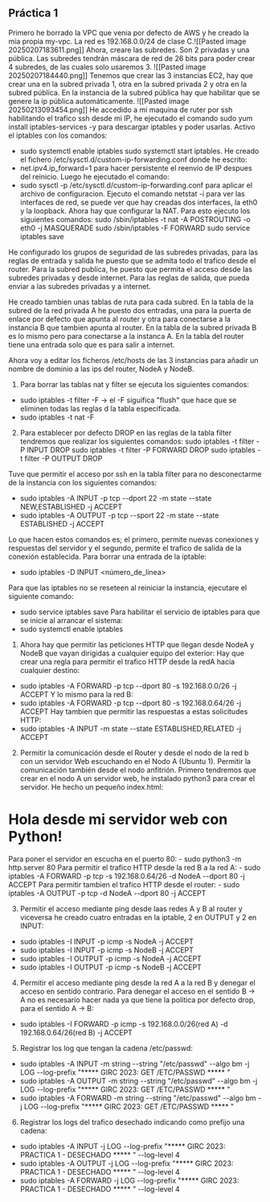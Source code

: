 ## Práctica 1
Primero he borrado la VPC que venia por defecto de AWS y he creado la mía propia my-vpc. La red es 192.168.0.0/24 de clase C.![[Pasted image 20250207183611.png]]
Ahora, creare las subredes. Son 2 privadas y una pública. Las subredes tendrán máscara de red de 26 bits para poder crear 4 subredes, de las cuales solo usaremos 3.
![[Pasted image 20250207184440.png]]
Tenemos que crear las 3 instancias EC2, hay que crear una en la subred privada 1, otra en la subred privada 2 y otra en la subred pública. En la instancia de la subred pública hay que habilitar que se genere la ip pública automáticamente.
![[Pasted image 20250213093454.png]]
He accedido a mi maquina de ruter por ssh habilitando el trafico ssh desde mi IP, he ejecutado el comando sudo yum install iptables-services -y para descargar iptables y poder usarlas.
Activo el iptables con los comandos: 
- sudo systemctl enable iptables sudo systemctl start iptables.
He creado el fichero /etc/sysctl.d/custom-ip-forwarding.conf donde he escrito:
- net.ipv4.ip_forward=1 
para hacer persistente el reenvio de IP despues del reinicio. Luego he ejecutado el comando:
- sudo sysctl -p /etc/sysctl.d/custom-ip-forwarding.conf 
para aplicar el archivo de configuracion.
Ejecuto el comando netstat -i para ver las interfaces de red, se puede ver que hay creadas dos interfaces, la eth0 y la loopback.
Ahora hay que configurar la NAT. Para esto ejecuto los siguientes comandos:
sudo /sbin/iptables -t nat -A POSTROUTING -o eth0 -j MASQUERADE
sudo /sbin/iptables -F FORWARD
sudo service iptables save

He configurado los grupos de seguridad de las subredes privadas, para las reglas de entrada y salida he puesto que se admita todo el trafico desde el router.
Para la subred publica, he puesto que permita el acceso desde las subredes privadas y desde internet. Para las reglas de salida, que pueda enviar a las subredes privadas y a internet.

He creado tambien unas tablas de ruta para cada subred. En la tabla de la subred de la red privada A he puesto dos entradas, una para la puerta de enlace por defecto que apunta al router y otra para conectarse a la instancia B que tambien apunta al router. En la tabla de la subred privada B es lo mismo pero para conectarse a la instanca A.
En la tabla del router tiene una entrada solo que es para salir a internet.

Ahora voy a editar los ficheros /etc/hosts de las 3 instancias para añadir un nombre de dominio a las ips del router, NodeA y NodeB.

1. Para borrar las tablas nat y filter se ejecuta los siguientes comandos:
- sudo iptables -t filter -F -> el -F siguifica "flush" que hace que se eliminen todas las reglas d la tabla especificada.
- sudo iptables -t nat -F

2. Para establecer por defecto DROP en las reglas de la tabla filter tendremos que realizar los siguientes comandos:
sudo iptables -t filter -P INPUT DROP
sudo iptables -t filter -P FORWARD DROP
sudo iptables -t filter -P OUTPUT DROP

Tuve que permitir el acceso por ssh en la tabla filter para no desconectarme de la instancia con los siguientes comandos: 
- sudo iptables -A INPUT -p tcp --dport 22 -m state --state NEW,ESTABLISHED -j ACCEPT
- sudo iptables -A OUTPUT -p tcp --sport 22 -m state --state ESTABLISHED -j ACCEPT

Lo que hacen estos comandos es; el primero, permite nuevas conexiones y respuestas del servidor y el segundo, permite el trafico de salida de la conexión establecida. Para borrar una entrada de la iptable: 
- sudo iptables -D INPUT <número_de_línea>

Para que las iptables no se reseteen al reiniciar la instancia, ejecutare el siguiente comando:
- sudo service iptables save
Para habilitar el servicio de iptables para que se inicie al arrancar el sistema:
- sudo systemctl enable iptables

1. Ahora hay que permitir las peticiones HTTP que llegan desde NodeA y NodeB que vayan dirigidas a cualquier equipo del exterior:
Hay que crear una regla para permitir el trafico HTTP desde la redA hacia cualquier destino:
- sudo iptables -A FORWARD -p tcp --dport 80 -s 192.168.0.0/26 -j ACCEPT
Y lo mismo para la red B:
- sudo iptables -A FORWARD -p tcp --dport 80 -s 192.168.0.64/26 -j ACCEPT
Hay tambien que permitir las respuestas a estas solicitudes HTTP:
- sudo iptables -A INPUT -m state --state ESTABLISHED,RELATED -j ACCEPT

2. Permitir la comunicación desde el Router y desde el nodo de la red b con un servidor Web escuchando en el Nodo A (Ubuntu 1). Permitir la comunicación también desde el nodo anfitrión.
Primero tendremos que crear en el nodo A un servidor web, he instalado python3 para crear el servidor. He hecho un pequeño index.html:
<html><body><h1>Hola desde mi servidor web con Python!</h1></body></html>
Para poner el servidor en escucha en el puerto 80: 
- sudo python3 -m http.server 80
Para permitir el trafico HTTP desde la red B a la red A:
- sudo iptables -A FORWARD -p tcp -s 192.168.0.64/26 -d NodeA --dport 80 -j ACCEPT
Para permitir tambien el trafico HTTP desde el router:
- sudo iptables -A OUTPUT -p tcp -d NodeA --dport 80 -j ACCEPT

3. Permitir el acceso mediante ping desde laas redes A y B al router y viceversa he creado cuatro entradas en la iptable, 2 en OUTPUT y 2 en INPUT:
- sudo iptables -I INPUT -p icmp -s NodeA -j ACCEPT
- sudo iptables -I INPUT -p icmp -s NodeB -j ACCEPT
- sudo iptables -I OUTPUT -p icmp -s NodeA -j ACCEPT
- sudo iptables -I OUTPUT -p icmp -s NodeB -j ACCEPT

4. Permitir el acceso mediante ping desde la red A a la red B y denegar el acceso en sentido contrario. Para denegar el acceso en el sentido B -> A no es necesario hacer nada ya que tiene la politica por defecto drop, para el sentido A -> B:
- sudo iptables -I FORWARD -p icmp -s 192.168.0.0/26(red A) -d 192.168.0.64/26(red B) -j ACCEPT

5. Registrar los log que tengan la cadena /etc/passwd:
- sudo iptables -A INPUT -m string --string "/etc/passwd" --algo bm -j LOG --log-prefix "***** GIRC 2023: GET /ETC/PASSWD ***** "
- sudo iptables -A OUTPUT -m string --string "/etc/passwd" --algo bm -j LOG --log-prefix "***** GIRC 2023: GET /ETC/PASSWD ***** "
- sudo iptables -A FORWARD -m string --string "/etc/passwd" --algo bm -j LOG --log-prefix "***** GIRC 2023: GET /ETC/PASSWD ***** "

6. Registrar los logs del trafico desechado indicando como prefijo una cadena:
- sudo iptables -A INPUT -j LOG --log-prefix "***** GIRC 2023: PRACTICA 1 - DESECHADO ***** " --log-level 4
- sudo iptables -A OUTPUT -j LOG --log-prefix "***** GIRC 2023: PRACTICA 1 - DESECHADO ***** " --log-level 4
- sudo iptables -A FORWARD -j LOG --log-prefix "***** GIRC 2023: PRACTICA 1 - DESECHADO ***** " --log-level 4
